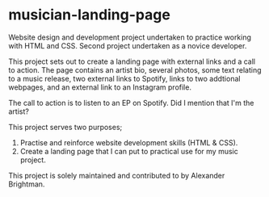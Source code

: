 # musician-landing-page
Website design and development project undertaken to practice working with HTML and CSS. Second project undertaken as a novice developer.

This project sets out to create a landing page with external links and a call to action. The page contains an artist bio, several photos, some text relating to a music release, two external links to Spotify, links to two addtional webpages, and an external link to an Instagram profile. 

The call to action is to listen to an EP on Spotify. Did I mention that I'm the artist? 

This project serves two purposes;
  1. Practise and reinforce website development skills (HTML & CSS).
  2. Create a landing page that I can put to practical use for my music project.

  This project is solely maintained and contributed to by Alexander Brightman.